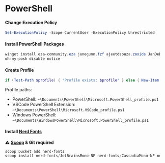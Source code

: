 # PowerShell

#### Change Execution Policy

```powershell
Set-ExecutionPolicy -Scope CurrentUser -ExecutionPolicy Unrestricted
```

#### Install PowerShell Packages

```powershell
winget install eza-community.eza junegunn.fzf ajeetdsouza.zoxide JanDeDobbeleer.OhMyPosh Microsoft.PowerShell --source winget --accept-package-agreements --accept-source-agreements
oh-my-posh disable notice
```

#### Create Profile

```powershell
if (Test-Path $profile) { "Profile exists: $profile" } else { New-Item $profile -ItemType File -Force | Out-Null; "Created: $profile" }
```
Profile paths:
- PowerShell: `~\Documents\PowerShell\Microsoft.PowerShell_profile.ps1`
- VSCode PowerShell Extension: `~\Documents\PowerShell\Microsoft.VSCode_profile.ps1`
- Windows PowerShell: `~\Documents\WindowsPowerShell\Microsoft.PowerShell_profile.ps1`

#### Install [Nerd Fonts](https://www.nerdfonts.com/)
⚠️ **[Scoop](https://github.com/fahim-ahmed05/dotfiles/blob/main/docs/windows.md#install-scoop) & Git required**
```powershell
scoop bucket add nerd-fonts
scoop install nerd-fonts/JetBrainsMono-NF nerd-fonts/CascadiaMono-NF nerd-fonts/UbuntuMono-NF
```

